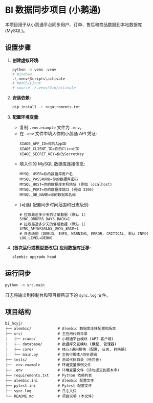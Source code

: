 # BI 数据同步项目 (小鹅通)

本项目用于从小鹅通平台同步用户、订单、售后和商品数据到本地数据库 (MySQL)。

## 设置步骤

1.  **创建虚拟环境:**
    ```bash
    python -m venv .venv
    # Windows
    .\.venv\Scripts\activate
    # macOS/Linux
    # source ./.venv/bin/activate
    ```

2.  **安装依赖:**
    ```bash
    pip install -r requirements.txt
    ```

3.  **配置环境变量:**
    *   复制 `.env.example` 文件为 `.env`。
    *   在 `.env` 文件中填入你的小鹅通 API 凭证:
        ```dotenv
        XIAOE_APP_ID=你的AppID
        XIAOE_CLIENT_ID=你的ClientID
        XIAOE_SECRET_KEY=你的SecretKey
        ```
    *   填入你的 MySQL 数据库连接信息:
        ```dotenv
        MYSQL_USER=你的数据库用户名
        MYSQL_PASSWORD=你的数据库密码
        MYSQL_HOST=你的数据库主机地址 (例如 localhost)
        MYSQL_PORT=你的数据库端口 (例如 3306)
        MYSQL_DB_NAME=你的数据库名称
        ```
    *   (可选) 配置同步时间范围和日志级别:
        ```dotenv
        # 拉取最近多少天的订单数据 (默认 1)
        SYNC_ORDERS_DAYS_BACK=1 
        # 拉取最近多少天的售后数据 (默认 1)
        SYNC_AFTERSALES_DAYS_BACK=1 
        # 日志级别 (DEBUG, INFO, WARNING, ERROR, CRITICAL, 默认 INFO)
        LOG_LEVEL=DEBUG 
        ```

4.  **(首次运行或模型更改后) 应用数据库迁移:**
    ```bash
    alembic upgrade head
    ```

## 运行同步

```bash
python -m src.main
```

日志将输出到控制台和项目根目录下的 `sync.log` 文件。

## 项目结构

```
bi_hcyj/
├── alembic/            # Alembic 数据库迁移配置和版本
├── src/                # 主应用代码目录
│   ├── xiaoe/          # 小鹅通平台模块 (API 客户端)
│   ├── database/       # 数据库交互模块 (模型, 管理器)
│   ├── core/           # 核心/通用模块 (配置, 日志, 转换器)
│   └── main.py         # 主执行脚本/同步逻辑
├── tests/              # 测试代码目录 (待完善)
├── .env.example        # 环境变量示例文件
├── .env                # 环境变量文件 (请勿提交到版本库)
├── requirements.txt    # Python 依赖列表
├── alembic.ini         # Alembic 配置文件
├── pytest.ini          # Pytest 配置文件
├── sync.log            # 日志文件
└── README.md           # 项目说明 (本文件)
``` 